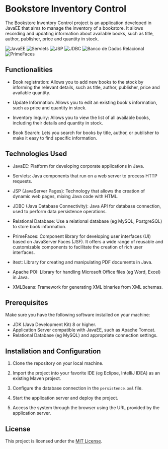 # Bookstore Inventory Control

The Bookstore Inventory Control project is an application developed in JavaEE that aims to manage the inventory of a bookstore. It allows recording and updating information about available books, such as title, author, publisher, price and quantity in stock.

![JavaEE](https://img.shields.io/badge/-JavaEE-007396?style=flat&logo=javaee&logoColor=white) 
![Servlets](https://img.shields.io/badge/-Servlets-007396?style=flat&logo=java&logoColor=white) 
![JSP](https://img.shields.io/badge/-JSP-007396?style=flat&logo=jsp&logoColor=white) 
![JDBC](https://img.shields.io/badge/-JDBC-007396?style=flat&logo=java&logoColor=white) 
![Banco de Dados Relacional](https://img.shields.io/badge/-Banco%20de%20Dados%20Relacional-007396?style=flat&logo=mysql&logoColor=white)
![PrimeFaces](https://img.shields.io/badge/-PrimeFaces-007396?style=flat&logo=primefaces&logoColor=white)

## Functionalities

- Book registration: Allows you to add new books to the stock by informing the relevant details, such as title, author, publisher, price and available quantity.

- Update Information: Allows you to edit an existing book's information, such as price and quantity in stock.

- Inventory Inquiry: Allows you to view the list of all available books, including their details and quantity in stock.

- Book Search: Lets you search for books by title, author, or publisher to make it easy to find specific information.

## Technologies Used

- JavaEE: Platform for developing corporate applications in Java.

- Servlets: Java components that run on a web server to process HTTP requests.

- JSP (JavaServer Pages): Technology that allows the creation of dynamic web pages, mixing Java code with HTML.

- JDBC (Java Database Connectivity): Java API for database connection, used to perform data persistence operations.

- Relational Database: Use a relational database (eg MySQL, PostgreSQL) to store book information.

- PrimeFaces: Component library for developing user interfaces (UI) based on JavaServer Faces (JSF). It offers a wide range of reusable and customizable components to facilitate the creation of rich user interfaces.

- itext: Library for creating and manipulating PDF documents in Java.

- Apache POI: Library for handling Microsoft Office files (eg Word, Excel) in Java.

- XMLBeans: Framework for generating XML binaries from XML schemas.

## Prerequisites

Make sure you have the following software installed on your machine:

- JDK (Java Development Kit) 8 or higher.
- Application Server compatible with JavaEE, such as Apache Tomcat.
- Relational Database (eg MySQL) and appropriate connection settings.

## Installation and Configuration

1. Clone the repository on your local machine.

2. Import the project into your favorite IDE (eg Eclipse, IntelliJ IDEA) as an existing Maven project.

3. Configure the database connection in the `persistence.xml` file.

4. Start the application server and deploy the project.

5. Access the system through the browser using the URL provided by the application server.

## License

This project is licensed under the [MIT License](LICENSE).
